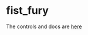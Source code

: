 # fist_fury
The controls and docs are [here](https://github.com/nas-0/fist_fury/files/11875563/CSC.363.Final.Project.Documentation.1.pdf)
